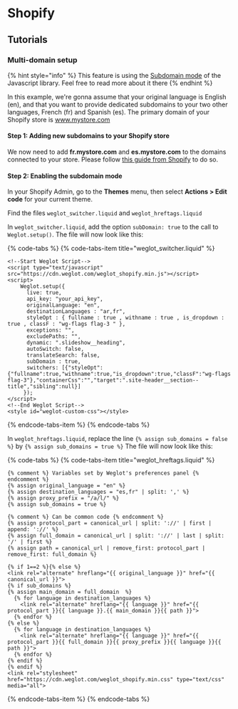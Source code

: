 # Shopify

## Tutorials

### Multi-domain setup

{% hint style="info" %}
This feature is using the [Subdomain mode](javascript.md#subdomain-mode) of the Javascript library. Feel free to read more about it there
{% endhint %}

In this example, we're gonna assume that your original language is English \(en\), and that you want to provide dedicated subdomains to your two other languages, French \(fr\) and Spanish \(es\). The primary domain of your Shopify store is www.mystore.com

#### Step 1: Adding new subdomains to your Shopify store

We now need to add **fr.mystore.com** and **es.mystore.com** to the domains connected to your store. Please follow [this guide from Shopify](https://help.shopify.com/manual/domains/connecting-existing-domains/setting-up-your-domain#connect-a-subdomain) to do so.

#### Step 2: Enabling the subdomain mode

In your Shopify Admin, go to the  **Themes** menu, then select **Actions &gt; Edit code** for your current theme.

Find the files `weglot_switcher.liquid` and `weglot_hreftags.liquid`

In `weglot_switcher.liquid`, add the option `subDomain: true` to the call to `Weglot.setup()`. The file will now look like this:

{% code-tabs %}
{% code-tabs-item title="weglot\_switcher.liquid" %}
```markup
<!--Start Weglot Script-->
<script type="text/javascript" src="https://cdn.weglot.com/weglot_shopify.min.js"></script>
<script>
    Weglot.setup({
      live: true,
      api_key: "your_api_key",
      originalLanguage: "en",
      destinationLanguages : "ar,fr",
      styleOpt : { fullname : true , withname : true , is_dropdown : true , classF : "wg-flags flag-3 " },
      exceptions: "",
      excludePaths: "",
      dynamic: ".slideshow__heading",
      autoSwitch: false,
      translateSearch: false,
      subDomain : true,
      switchers: [{"styleOpt":{"fullname":true,"withname":true,"is_dropdown":true,"classF":"wg-flags flag-3"},"containerCss":"","target":".site-header__section--title","sibling":null}]
     });
</script>
<!--End Weglot Script-->
<style id="weglot-custom-css"></style>
```
{% endcode-tabs-item %}
{% endcode-tabs %}

In `weglot_hreftags.liquid`, replace the line `{% assign sub_domains = false %}` by `{% assign sub_domains = true %}` The file will now look like this:

{% code-tabs %}
{% code-tabs-item title="weglot\_hreftags.liquid" %}
```text
{% comment %} Variables set by Weglot's preferences panel {% endcomment %}
{% assign original_language = "en" %}
{% assign destination_languages = "es,fr" | split: ',' %}
{% assign proxy_prefix = "/a/l/" %}
{% assign sub_domains = true %}

{% comment %} Can be common code {% endcomment %}
{% assign protocol_part = canonical_url | split: '://' | first | append: '://' %}
{% assign full_domain = canonical_url | split: '://' | last | split: '/' | first %}
{% assign path = canonical_url | remove_first: protocol_part | remove_first: full_domain %}

{% if 1==2 %}{% else %}
<link rel="alternate" hreflang="{{ original_language }}" href="{{ canonical_url }}">
{% if sub_domains %}
{% assign main_domain = full_domain  %}
  {% for language in destination_languages %}
    <link rel="alternate" hreflang="{{ language }}" href="{{ protocol_part }}{{ language }}.{{ main_domain }}{{ path }}">
  {% endfor %}
{% else %}
  {% for language in destination_languages %}
    <link rel="alternate" hreflang="{{ language }}" href="{{ protocol_part }}{{ full_domain }}{{ proxy_prefix }}{{ language }}{{ path }}">
  {% endfor %}
{% endif %}
{% endif %}
<link rel="stylesheet" href="https://cdn.weglot.com/weglot_shopify.min.css" type="text/css" media="all">
```
{% endcode-tabs-item %}
{% endcode-tabs %}

